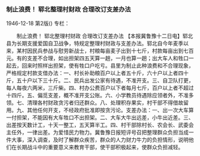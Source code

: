 ### 制止浪费！ 郓北整理村财政  合理改订支差办法

1946-12-18
第2版()
专栏：

　　制止浪费！
    郓北整理村财政
    合理改订支差办法
    【本报冀鲁豫十二日电】郓北县为长期支援爱国自卫战争，特规定整理村财政与支差办法。郓北自今年麦季以来，某村因民兵参战与慰劳新战士，村粮每亩麦子出到十七斤，村款每亩出到七百元。有的支差不合理，如出担架四五天算一趟，一月也算一趟；出大车人和牲口一起去，回来时照样出担架，使有牲口户吃亏。县里为制止此种浪费和不合理现象，严格规定村款支借办法：一、村长补助粮百户以上者五十斤，六十户以上者四十斤，五十户以下三十斤。二、民兵出发公家有待遇，不准开支。三、自卫队打更，每人每夜六两米，三斤柴。四、村办公费百户以下者每月七斤，百户以上者不超过十四斤。五、偏觅支差，概不准开支公账。六、小学教员待遇除应领者外，不准多领。七、清理各村财政贪污者归还群众。八、处理积存果实，村干部不得借故留用。九、其他任何开支，不经政府批准即按贪污论。支差办法：一、出一次大车算一付担架，不能因有大车牲口不出担架。二、大车大牛出远差，小牛出近差。三、出差按天数计工，十天一整工，五天算半工。四、村干部除村长、农会长、武委会主任外，一律出差。为爱惜民力物力。冀鲁豫日报短评号召把整理群众负担当成一件大事，深入调查，及时了解群众疾苦，群众的人力财力牛力的负担情形，说明他们在长期战斗中的重要意义来教育干部，使干部积极起来，使群众负担减轻。
